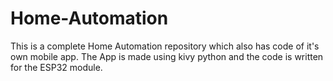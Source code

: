 # Home-Automation
This is a complete Home Automation repository which also has code of it's own mobile app. The App is made using kivy python and the code is written for the ESP32 module.
